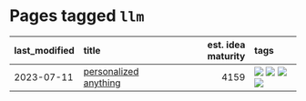 # Pages tagged `llm`

|last_modified|title|est. idea maturity|tags
|:---|:---|---:|:---|
|2023-07-11|[personalized anything](../personalized_anything.md)|4159|[![](https://img.shields.io/badge/tag-gdpr_data_export-96f12e)](../tags/gdpr_data_export.md) [![](https://img.shields.io/badge/tag-llm-5e378d)](../tags/llm.md) [![](https://img.shields.io/badge/tag-personalization-394ee4)](../tags/personalization.md) [![](https://img.shields.io/badge/tag-productivity-cc5ed7)](../tags/productivity.md)|